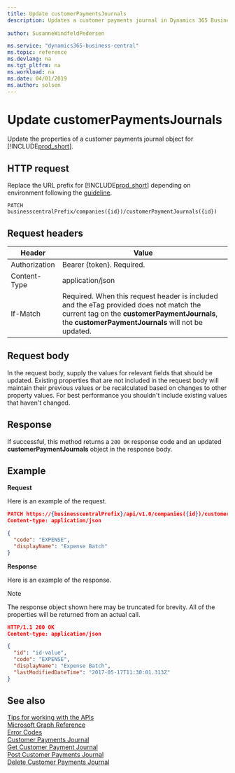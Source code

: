 ```yaml
---
title: Update customerPaymentsJournals
description: Updates a customer payments journal in Dynamics 365 Business Central.
 
author: SusanneWindfeldPedersen

ms.service: "dynamics365-business-central"
ms.topic: reference
ms.devlang: na
ms.tgt_pltfrm: na
ms.workload: na
ms.date: 04/01/2019
ms.author: solsen
---
```


# Update customerPaymentsJournals
Update the properties of a customer payments journal object for [!INCLUDE[prod_short](../../../includes/prod_short.md)].

## HTTP request
Replace the URL prefix for [!INCLUDE[prod_short](../../../includes/prod_short.md)] depending on environment following the [guideline](../../v1.0/endpoints-apis-for-dynamics.md).

```
PATCH businesscentralPrefix/companies({id})/customerPaymentJournals({id})
```

## Request headers

|Header|Value|
|------|-----|
|Authorization |Bearer {token}. Required.|
|Content-Type  |application/json|
|If-Match      |Required. When this request header is included and the eTag provided does not match the current tag on the **customerPaymentJournals**, the **customerPaymentJournals** will not be updated. |

## Request body
In the request body, supply the values for relevant fields that should be updated. Existing properties that are not included in the request body will maintain their previous values or be recalculated based on changes to other property values. For best performance you shouldn't include existing values that haven't changed.

## Response
If successful, this method returns a ```200 OK``` response code and an updated **customerPaymentJournals** object in the response body.

## Example

**Request**

Here is an example of the request.

```json
PATCH https://{businesscentralPrefix}/api/v1.0/companies({id})/customerPaymentJournals({id})
Content-type: application/json

{
  "code": "EXPENSE",
  "displayName": "Expense Batch"
}
```

**Response**

Here is an example of the response. 

> [!NOTE]  
> The response object shown here may be truncated for brevity. All of the properties will be returned from an actual call.

```json
HTTP/1.1 200 OK
Content-type: application/json

{
  "id": "id-value",
  "code": "EXPENSE",
  "displayName": "Expense Batch",
  "lastModifiedDateTime": "2017-05-17T11:30:01.313Z"
}
```

## See also
[Tips for working with the APIs](../../../developer/devenv-connect-apps-tips.md)  
[Microsoft Graph Reference](../api/dynamics_graph_reference.md)  
[Error Codes](../dynamics_error_codes.md)  
[Customer Payments Journal](../resources/dynamics_customerpaymentsjournal.md)  
[Get Customer Payment Journal](dynamics_customerpaymentsjournal_get.md)  
[Post Customer Payments Journal](dynamics_create_customerpaymentsjournal.md)  
[Delete Customer Payments Journal](dynamics_customerpaymentsjournal_delete.md)  
